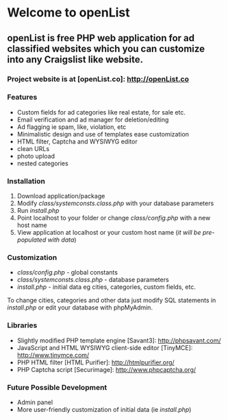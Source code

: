 # Welcome to openList


## openList is free PHP web application for ad classified websites which you can customize into any Craigslist like website.
### Project website is at [openList.co]: http://openList.co


### Features

- Custom fields for ad categories like real estate, for sale etc.
- Email verification and ad manager for deletion/editing
- Ad flagging ie spam, like, violation, etc
- Minimalistic design and use of templates ease customization
- HTML filter, Captcha and WYSIWYG editor
- clean URLs
- photo upload
- nested categories


### Installation

1. Download application/package
1. Modify _class/systemconsts.class.php_ with your database parameters
1. Run _install.php_
1. Point localhost to your folder or change _class/config.php_ with a new host name
1. View application at localhost or your custom host name (*it will be pre-populated with data*)


### Customization

- _class/config.php_ - global constants
- _class/systemconsts.class.php_ - database parameters
- _install.php_ - initial data eg cities, categories, custom fields, etc.

To change cities, categories and other data just modify SQL statements in _install.php_ or edit your database with phpMyAdmin.


### Libraries

- Slightly modified PHP template engine [Savant3]: http://phpsavant.com/
- JavaScript and HTML WYSIWYG client-side editor [TinyMCE]: http://www.tinymce.com/
- PHP HTML filter [HTML Purifier]: http://htmlpurifier.org/
- PHP Captcha script [Securimage]: http://www.phpcaptcha.org/


### Future Possible Development

- Admin panel
- More user-friendly customization of initial data (ie _install.php_)